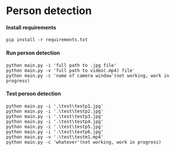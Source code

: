 # Person detection


#### Install requirements
```
pip install -r requirements.txt
```

#### Run person detection
```
python main.py -i 'full path to .jpg file'
python main.py -v 'full path to video(.mp4) file'
python main.py -c 'name of camera window'(not working, work in progress)
```

#### Test person detection
```
python main.py -i '.\test\testp1.jpg'
python main.py -i '.\test\testp2.jpg'
python main.py -i '.\test\testp3.jpg'
python main.py -i '.\test\testp4.jpg'
python main.py -i '.\test\testp5.jpg'
python main.py -i '.\test\testp6.jpg'
python main.py -v '.\test\testm1.mp4'
python main.py -c 'whatever'(not working, work in progress)
```